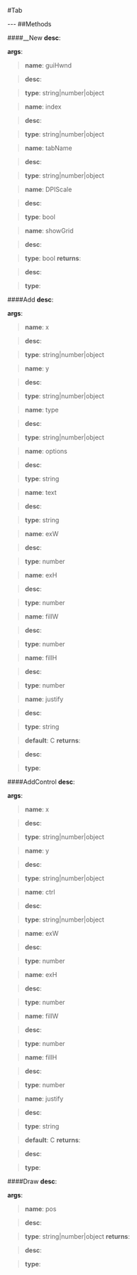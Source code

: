 #Tab
<figure markdown="1">

</figure>
---
##Methods

####__New
**desc**: 

**args**:

> **name**: guiHwnd

> **desc**: 

> **type**: string|number|object

> **name**: index

> **desc**: 

> **type**: string|number|object

> **name**: tabName

> **desc**: 

> **type**: string|number|object

> **name**: DPIScale

> **desc**: 

> **type**: bool

> **name**: showGrid

> **desc**: 

> **type**: bool
**returns**:

> **desc**: 

> **type**: 

####Add
**desc**: 

**args**:

> **name**: x

> **desc**: 

> **type**: string|number|object

> **name**: y

> **desc**: 

> **type**: string|number|object

> **name**: type

> **desc**: 

> **type**: string|number|object

> **name**: options

> **desc**: 

> **type**: string

> **name**: text

> **desc**: 

> **type**: string

> **name**: exW

> **desc**: 

> **type**: number

> **name**: exH

> **desc**: 

> **type**: number

> **name**: fillW

> **desc**: 

> **type**: number

> **name**: fillH

> **desc**: 

> **type**: number

> **name**: justify

> **desc**: 

> **type**: string

> **default**: C
**returns**:

> **desc**: 

> **type**: 

####AddControl
**desc**: 

**args**:

> **name**: x

> **desc**: 

> **type**: string|number|object

> **name**: y

> **desc**: 

> **type**: string|number|object

> **name**: ctrl

> **desc**: 

> **type**: string|number|object

> **name**: exW

> **desc**: 

> **type**: number

> **name**: exH

> **desc**: 

> **type**: number

> **name**: fillW

> **desc**: 

> **type**: number

> **name**: fillH

> **desc**: 

> **type**: number

> **name**: justify

> **desc**: 

> **type**: string

> **default**: C
**returns**:

> **desc**: 

> **type**: 

####Draw
**desc**: 

**args**:

> **name**: pos

> **desc**: 

> **type**: string|number|object
**returns**:

> **desc**: 

> **type**: 

